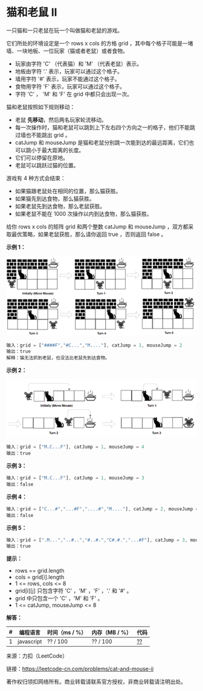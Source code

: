 # 猫和老鼠 II

一只猫和一只老鼠在玩一个叫做猫和老鼠的游戏。

它们所处的环境设定是一个 rows x cols 的方格 grid ，其中每个格子可能是一堵墙、一块地板、一位玩家（猫或者老鼠）或者食物。

- 玩家由字符 'C' （代表猫）和 'M' （代表老鼠）表示。
- 地板由字符 '.' 表示，玩家可以通过这个格子。
- 墙用字符 '#' 表示，玩家不能通过这个格子。
- 食物用字符 'F' 表示，玩家可以通过这个格子。
- 字符 'C' ， 'M' 和 'F' 在 grid 中都只会出现一次。

猫和老鼠按照如下规则移动：

- 老鼠 **先移动**，然后两名玩家轮流移动。
- 每一次操作时，猫和老鼠可以跳到上下左右四个方向之一的格子，他们不能跳过墙也不能跳出 grid 。
- catJump 和 mouseJump 是猫和老鼠分别跳一次能到达的最远距离，它们也可以跳小于最大距离的长度。
- 它们可以停留在原地。
- 老鼠可以跳跃过猫的位置。

游戏有 4 种方式会结束：

- 如果猫跟老鼠处在相同的位置，那么猫获胜。
- 如果猫先到达食物，那么猫获胜。
- 如果老鼠先到达食物，那么老鼠获胜。
- 如果老鼠不能在 1000 次操作以内到达食物，那么猫获胜。

给你 rows x cols 的矩阵 grid 和两个整数 catJump 和 mouseJump ，双方都采取最优策略，如果老鼠获胜，那么请你返回 true ，否则返回 false 。

**示例 1：**

![示例1](./eg1.png)

``` javascript
输入：grid = ["####F","#C...","M...."], catJump = 1, mouseJump = 2
输出：true
解释：猫无法抓到老鼠，也没法比老鼠先到达食物。
```

**示例 2：**

![示例2](./eg2.png)

``` javascript
输入：grid = ["M.C...F"], catJump = 1, mouseJump = 4
输出：true
```

**示例 3：**

``` javascript
输入：grid = ["M.C...F"], catJump = 1, mouseJump = 3
输出：false
```

**示例 4：**

``` javascript
输入：grid = ["C...#","...#F","....#","M...."], catJump = 2, mouseJump = 5
输出：false
```

**示例 5：**

``` javascript
输入：grid = [".M...","..#..","#..#.","C#.#.","...#F"], catJump = 3, mouseJump = 1
输出：true
```

**提示：**

- rows == grid.length
- cols = grid[i].length
- 1 <= rows, cols <= 8
- grid[i][j] 只包含字符 'C' ，'M' ，'F' ，'.' 和 '#' 。
- grid 中只包含一个 'C' ，'M' 和 'F' 。
- 1 <= catJump, mouseJump <= 8

**解答：**

**#**|**编程语言**|**时间（ms / %）**|**内存（MB / %）**|**代码**
--|--|--|--|--
1|javascript|?? / 100|?? / 100|[??](./javascript/ac_v1.js)

来源：力扣（LeetCode）

链接：https://leetcode-cn.com/problems/cat-and-mouse-ii

著作权归领扣网络所有。商业转载请联系官方授权，非商业转载请注明出处。

